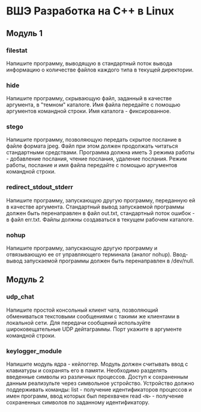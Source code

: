 # ВШЭ Разработка на C++ в Linux

## Модуль 1

### filestat

Напишите программу, выводящую в стандартный поток вывода информацию о количестве файлов каждого типа в текущей директории.

### hide

Напишите программу, скрывающую файл, заданный в качестве аргумента, в "темном" каталоге. Имя файла передайте с помощью аргументов командной строки. Имя каталога - фиксированное.

### stego

Напишите программу, позволяющую передать скрытое послание в файле формата jpeg. Файл при этом должен продолжать читаться стандартными средствами. Программа должна иметь 3 режима работы - добавление послания, чтение послания, удаление послания. Режим работы, послание и имя файла передайте с помощью аргументов командной строки.

### redirect_stdout_stderr

Напишите программу, запускающую другую программу, переданную ей в качестве аргумента. Стандартный вывод запускаемой программы должен быть перенаправлен в файл out.txt, стандартный поток ошибок - в файл err.txt. Файлы должны создаваться в текущем рабочем каталоге.

### nohup

Напишите программу, запускающую другую программу и отвязывающую ее от управляющего терминала (аналог nohup). Ввод-вывод запускаемой программы должен быть перенаправлен в /dev/null.

## Модуль 2

### udp_chat

Напишите простой консольный клиент чата, позволяющий обмениваться текстовыми сообщениями с такими же клиентами в локальной сети. Для передачи сообщений используйте широковещательные UDP дейтаграммы. Порт укажите в аргументе командной строки.

### keylogger_module

Напишите модуль ядра - кейлоггер. Модуль должен считывать ввод с клавиатуры и сохранять его в памяти. Необходимо разделять введенные символы из различных процессов. Доступ к сохраненным данным реализульте через символьное устройство. Устройство должно поддерживать команды: list - получение идентификаторов процессов и имен программ, ввод которых был перехвачен read `<N>` - получение сохраненных символов по заданному идентификатору.

